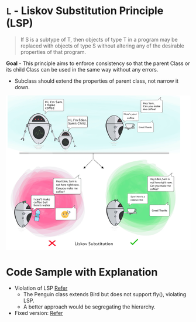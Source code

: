 # ```L``` - Liskov Substitution Principle (LSP)

> If S is a subtype of T, then objects of type T in a program may be replaced with objects of type S without altering any of the desirable properties of that program.

**Goal** - This principle aims to enforce consistency so that the parent Class or its child Class can be used in the same way without any errors.

- Subclass should extend the properties of parent class, not narrow it down.

![Liskov Substitution Principle.png](../../../images/liskov-substitution.png)
  


# Code Sample with Explanation
- Violation of LSP [Refer](../../../code/solidPrinciples/LiskovSubstitution/LiskovSubstitutionViolation.java)
    - The Penguin class extends Bird but does not support fly(), violating LSP.
    - A better approach would be segregating the hierarchy.
- Fixed version: [Refer](../../../code/solidPrinciples/LiskovSubstitution/LiskovSubstitutionFixed.java)